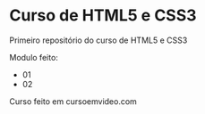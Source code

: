 # Curso de HTML5 e CSS3
 Primeiro repositório do curso de HTML5 e CSS3

 Modulo feito: 
 - 01
 - 02

 Curso feito em cursoemvideo.com
